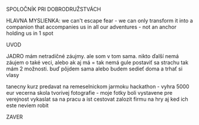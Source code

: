 SPOLOČNÍK PRI DOBRODRUŽSTVÁCH

HLAVNA MYSLIENKA: we can't escape fear - we can only transform it into a companion that accompanies us in all our adventures - not an anchor holding us in 1 spot

UVOD


JADRO
mám netradičné záujmy. ale som v tom sama. nikto ďalší nemá záujem o také veci, alebo ak aj má = tak nemá gule postaviť sa strachu
tak mám 2 možnosti. buď pôjdem sama alebo budem sedieť doma a trhať si vlasy

tanecny kurz
predavat na remeselnickom jarmoku
hackathon - vyhra 5000 eur
vecerna skola tvorivej fotografie - moje fotky boli vystavene pre verejnost
vykaslat sa na pracu a ist cestovat
zalozit firmu na hry aj ked ich este neviem robit

ZAVER
